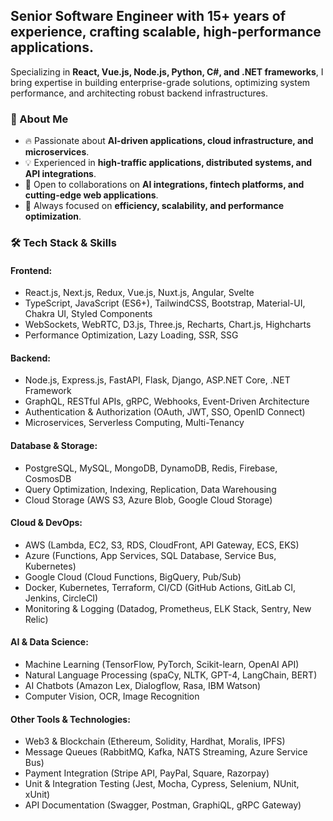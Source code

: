 
## Senior Software Engineer with 15+ years of experience, crafting scalable, high-performance applications.

Specializing in **React, Vue.js, Node.js, Python, C#, and .NET frameworks**, I bring expertise in building enterprise-grade solutions, optimizing system performance, and architecting robust backend infrastructures.

### 🚀 About Me
- 🔥 Passionate about **AI-driven applications, cloud infrastructure, and microservices**.
- 💡 Experienced in **high-traffic applications, distributed systems, and API integrations**.
- 🤝 Open to collaborations on **AI integrations, fintech platforms, and cutting-edge web applications**.
- 🎯 Always focused on **efficiency, scalability, and performance optimization**.

### 🛠️ Tech Stack & Skills
#### **Frontend:**
- React.js, Next.js, Redux, Vue.js, Nuxt.js, Angular, Svelte
- TypeScript, JavaScript (ES6+), TailwindCSS, Bootstrap, Material-UI, Chakra UI, Styled Components
- WebSockets, WebRTC, D3.js, Three.js, Recharts, Chart.js, Highcharts
- Performance Optimization, Lazy Loading, SSR, SSG

#### **Backend:**
- Node.js, Express.js, FastAPI, Flask, Django, ASP.NET Core, .NET Framework
- GraphQL, RESTful APIs, gRPC, Webhooks, Event-Driven Architecture
- Authentication & Authorization (OAuth, JWT, SSO, OpenID Connect)
- Microservices, Serverless Computing, Multi-Tenancy

#### **Database & Storage:**
- PostgreSQL, MySQL, MongoDB, DynamoDB, Redis, Firebase, CosmosDB
- Query Optimization, Indexing, Replication, Data Warehousing
- Cloud Storage (AWS S3, Azure Blob, Google Cloud Storage)

#### **Cloud & DevOps:**
- AWS (Lambda, EC2, S3, RDS, CloudFront, API Gateway, ECS, EKS)
- Azure (Functions, App Services, SQL Database, Service Bus, Kubernetes)
- Google Cloud (Cloud Functions, BigQuery, Pub/Sub)
- Docker, Kubernetes, Terraform, CI/CD (GitHub Actions, GitLab CI, Jenkins, CircleCI)
- Monitoring & Logging (Datadog, Prometheus, ELK Stack, Sentry, New Relic)

#### **AI & Data Science:**
- Machine Learning (TensorFlow, PyTorch, Scikit-learn, OpenAI API)
- Natural Language Processing (spaCy, NLTK, GPT-4, LangChain, BERT)
- AI Chatbots (Amazon Lex, Dialogflow, Rasa, IBM Watson)
- Computer Vision, OCR, Image Recognition

#### **Other Tools & Technologies:**
- Web3 & Blockchain (Ethereum, Solidity, Hardhat, Moralis, IPFS)
- Message Queues (RabbitMQ, Kafka, NATS Streaming, Azure Service Bus)
- Payment Integration (Stripe API, PayPal, Square, Razorpay)
- Unit & Integration Testing (Jest, Mocha, Cypress, Selenium, NUnit, xUnit)
- API Documentation (Swagger, Postman, GraphiQL, gRPC Gateway)

